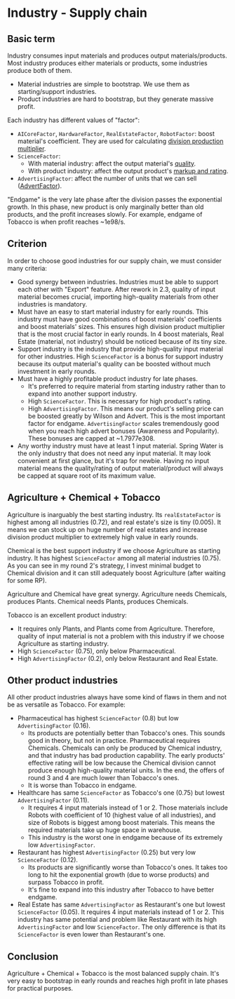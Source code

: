 # Industry - Supply chain

## Basic term

Industry consumes input materials and produces output materials/products. Most industry produces either materials or products, some industries produce both of them.

- Material industries are simple to bootstrap. We use them as starting/support industries.
- Product industries are hard to bootstrap, but they generate massive profit.

Each industry has different values of "factor":

- `AICoreFactor`, `HardwareFactor`, `RealEstateFactor`, `RobotFactor`: boost material's coefficient. They are used for calculating [division production multiplier](./boost-material.md).
- `ScienceFactor`:
  - With material industry: affect the output material's [quality](./quality.md).
  - With product industry: affect the output product's [markup and rating](./product.md).
- `AdvertisingFactor`: affect the number of units that we can sell ([AdvertFactor](./optimal-selling-price-market-ta2.md)).

"Endgame" is the very late phase after the division passes the exponential growth. In this phase, new product is only marginally better than old products, and the profit increases slowly. For example, endgame of Tobacco is when profit reaches ~1e98/s.

## Criterion

In order to choose good industries for our supply chain, we must consider many criteria:

- Good synergy between industries. Industries must be able to support each other with "Export" feature. After rework in 2.3, quality of input material becomes crucial, importing high-quality materials from other industries is mandatory.
- Must have an easy to start material industry for early rounds. This industry must have good combinations of boost materials' coefficients and boost materials' sizes. This ensures high division product multiplier that is the most crucial factor in early rounds. In 4 boost materials, Real Estate (material, not industry) should be noticed because of its tiny size.
- Support industry is the industry that provide high-quality input material for other industries. High `ScienceFactor` is a bonus for support industry because its output material's quality can be boosted without much investment in early rounds.
- Must have a highly profitable product industry for late phases.
  - It's preferred to require material from starting industry rather than to expand into another support industry.
  - High `ScienceFactor`. This is necessary for high product's rating.
  - High `AdvertisingFactor`. This means our product's selling price can be boosted greatly by Wilson and Advert. This is the most important factor for endgame. `AdvertisingFactor` scales tremendously good when you reach high advert bonuses (Awareness and Popularity). These bonuses are capped at ~1.7977e308.
- Any worthy industry must have at least 1 input material. Spring Water is the only industry that does not need any input material. It may look convenient at first glance, but it's trap for newbie. Having no input material means the quality/rating of output material/product will always be capped at square root of its maximum value.

## Agriculture + Chemical + Tobacco

Agriculture is inarguably the best starting industry. Its `realEstateFactor` is highest among all industries (0.72), and real estate's size is tiny (0.005). It means we can stock up on huge number of real estates and increase division product multiplier to extremely high value in early rounds.

Chemical is the best support industry if we choose Agriculture as starting industry. It has highest `ScienceFactor` among all material industries (0.75). As you can see in my round 2's strategy, I invest minimal budget to Chemical division and it can still adequately boost Agriculture (after waiting for some RP).

Agriculture and Chemical have great synergy. Agriculture needs Chemicals, produces Plants. Chemical needs Plants, produces Chemicals.

Tobacco is an excellent product industry:

- It requires only Plants, and Plants come from Agriculture. Therefore, quality of input material is not a problem with this industry if we choose Agriculture as starting industry.
- High `ScienceFactor` (0.75), only below Pharmaceutical.
- High `AdvertisingFactor` (0.2), only below Restaurant and Real Estate.

## Other product industries

All other product industries always have some kind of flaws in them and not be as versatile as Tobacco. For example:

- Pharmaceutical has highest `ScienceFactor` (0.8) but low `AdvertisingFactor` (0.16).
  - Its products are potentially better than Tobacco's ones. This sounds good in theory, but not in practice. Pharmaceutical requires Chemicals. Chemicals can only be produced by Chemical industry, and that industry has bad production capability. The early products' effective rating will be low because the Chemical division cannot produce enough high-quality material units. In the end, the offers of round 3 and 4 are much lower than Tobacco's ones.
  - It is worse than Tobacco in endgame.
- Healthcare has same `ScienceFactor` as Tobacco's one (0.75) but lowest `AdvertisingFactor` (0.11).
  - It requires 4 input materials instead of 1 or 2. Those materials include Robots with coefficient of 10 (highest value of all industries), and size of Robots is biggest among boost materials. This means the required materials take up huge space in warehouse.
  - This industry is the worst one in endgame because of its extremely low `AdvertisingFactor`.
- Restaurant has highest `AdvertisingFactor` (0.25) but very low `ScienceFactor` (0.12).
  - Its products are significantly worse than Tobacco's ones. It takes too long to hit the exponential growth (due to worse products) and surpass Tobacco in profit.
  - It's fine to expand into this industry after Tobacco to have better endgame.
- Real Estate has same `AdvertisingFactor` as Restaurant's one but lowest `ScienceFactor` (0.05). It requires 4 input materials instead of 1 or 2. This industry has same potential and problem like Restaurant with its high `AdvertisingFactor` and low `ScienceFactor`. The only difference is that its `ScienceFactor` is even lower than Restaurant's one.

## Conclusion

Agriculture + Chemical + Tobacco is the most balanced supply chain. It's very easy to bootstrap in early rounds and reaches high profit in late phases for practical purposes.

